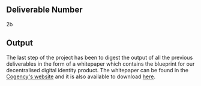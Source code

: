 ## Deliverable Number
2b

## Output
The last step of the project has been to digest the output of all the previous deliverables in the form of a whitepaper which contains the blueprint for our decentralised digital identity product. The whitepaper can be found in the [Cogency's website](https://www.cogencylab.com/) and it is also available to download [here](https://github.com/CogencyWeb3/Web3MediaPilot/blob/main/Cogency%20-%20White%20paper.pdf).



